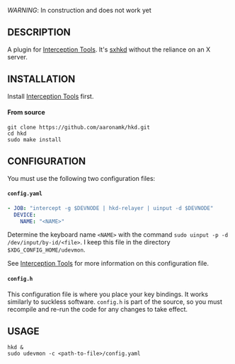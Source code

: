 *WARNING*: In construction and does not work yet

## DESCRIPTION
A plugin for [Interception Tools](https://gitlab.com/interception/linux/tools). It's [sxhkd](https://github.com/baskerville/sxhkd) without the reliance on an X server.

## INSTALLATION
Install [Interception Tools](https://gitlab.com/interception/linux/tools) first.
#### From source
```shell
git clone https://github.com/aaronamk/hkd.git
cd hkd
sudo make install
```

## CONFIGURATION
You must use the following two configuration files:
#### `config.yaml`
```yaml
- JOB: "intercept -g $DEVNODE | hkd-relayer | uinput -d $DEVNODE"
  DEVICE:
    NAME: "<NAME>"
```
Determine the keyboard name `<NAME>` with the command `sudo uinput -p -d /dev/input/by-id/<file>`. I keep this file in the directory `$XDG_CONFIG_HOME/udevmon`.

See [Interception Tools](https://gitlab.com/interception/linux/tools) for more information on this configuration file.
#### `config.h`
This configuration file is where you place your key bindings. It works similarly to suckless software. `config.h` is part of the source, so you must recompile and re-run the code for any changes to take effect.

## USAGE
```
hkd &
sudo udevmon -c <path-to-file>/config.yaml
```
